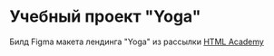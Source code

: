 # Учебный проект "Yoga"
Билд Figma макета лендинга "Yoga" из рассылки [HTML Academy](https://htmlacademy.ru)
 
